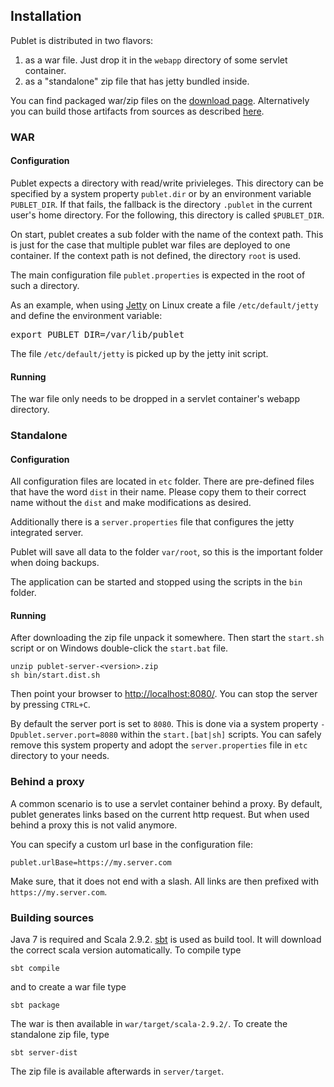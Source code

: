 ## Installation

Publet is distributed in two flavors:

1. as a war file. Just drop it in the `webapp` directory of some servlet container.
2. as a "standalone" zip file that has jetty bundled inside.

You can find packaged war/zip files on the [download
page](https://eknet.org/main/projects/publet/download.html). Alternatively you can
build those artifacts from sources as described [here](#Building_sources).

### WAR

#### Configuration

Publet expects a directory with read/write privieleges. This directory can be
specified by a system property `publet.dir` or by an environment variable
`PUBLET_DIR`. If that fails, the fallback is the directory `.publet` in the
current user's home directory. For the following, this directory is called
`$PUBLET_DIR`.

On start, publet creates a sub folder with the name of the context path. This
is just for the case that multiple publet war files are deployed to one
container. If the context path is not defined, the directory `root` is used.

The main configuration file `publet.properties` is expected in the root of
such a directory.

As an example, when using [Jetty](http://www.eclipse.org/jetty/) on Linux
create a file `/etc/default/jetty` and define the environment variable:

<pre>
export PUBLET_DIR=/var/lib/publet
</pre>

The file `/etc/default/jetty` is picked up by the jetty init script.

#### Running

The war file only needs to be dropped in a servlet container's webapp
directory.

### Standalone

#### Configuration

All configuration files are located in `etc` folder. There are pre-defined
files that have the word `dist` in their name. Please copy them to their
correct name without the `dist` and make modifications as desired.

Additionally there is a `server.properties` file that configures the jetty
integrated server.

Publet will save all data to the folder `var/root`, so this is the important
folder when doing backups.

The application can be started and stopped using the scripts in the `bin`
folder.

#### Running

After downloading the zip file unpack it somewhere. Then start the `start.sh`
script or on Windows double-click the `start.bat` file.

    unzip publet-server-<version>.zip
    sh bin/start.dist.sh

Then point your browser to <http://localhost:8080/>. You can stop the server
by pressing `CTRL+C`.

By default the server port is set to `8080`. This is done via a system property
`-Dpublet.server.port=8080` within the `start.[bat|sh]` scripts. You can safely
remove this system property and adopt the `server.properties` file in `etc`
directory to your needs.


### Behind a proxy

A common scenario is to use a servlet container behind a proxy. By default,
publet generates links based on the current http request. But when used behind
a proxy this is not valid anymore.

You can specify a custom url base in the configuration file:

    publet.urlBase=https://my.server.com

Make sure, that it does not end with a slash. All links are then prefixed with
`https://my.server.com`.

### Building sources

Java 7 is required and Scala 2.9.2. [sbt](http://www.scala-sbt.org/) is used
as build tool. It will download the correct scala version automatically. To
compile type

    sbt compile

and to create a war file type

    sbt package

The war is then available in `war/target/scala-2.9.2/`. To create
the standalone zip file, type

    sbt server-dist

The zip file is available afterwards in `server/target`.
